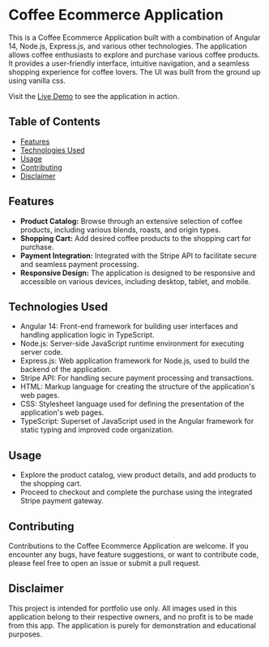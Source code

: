 # Coffee Ecommerce Application

This is a Coffee Ecommerce Application built with a combination of Angular 14, Node.js, Express.js, and various other technologies. The application allows coffee enthusiasts to explore and purchase various coffee products. It provides a user-friendly interface, intuitive navigation, and a seamless shopping experience for coffee lovers. The UI was built from the ground up using vanilla css.

Visit the [Live Demo](https://ecommerce-app-three-tau.vercel.app/home) to see the application in action.

## Table of Contents

- [Features](#features)
- [Technologies Used](#technologies-used)
- [Usage](#usage)
- [Contributing](#contributing)
- [Disclaimer](#disclaimer)

## Features

- **Product Catalog:** Browse through an extensive selection of coffee products, including various blends, roasts, and origin types.
- **Shopping Cart:** Add desired coffee products to the shopping cart for purchase.
- **Payment Integration:** Integrated with the Stripe API to facilitate secure and seamless payment processing.
- **Responsive Design:** The application is designed to be responsive and accessible on various devices, including desktop, tablet, and mobile.

## Technologies Used

- Angular 14: Front-end framework for building user interfaces and handling application logic in TypeScript.
- Node.js: Server-side JavaScript runtime environment for executing server code.
- Express.js: Web application framework for Node.js, used to build the backend of the application.
- Stripe API: For handling secure payment processing and transactions.
- HTML: Markup language for creating the structure of the application's web pages.
- CSS: Stylesheet language used for defining the presentation of the application's web pages.
- TypeScript: Superset of JavaScript used in the Angular framework for static typing and improved code organization.

## Usage

- Explore the product catalog, view product details, and add products to the shopping cart.
- Proceed to checkout and complete the purchase using the integrated Stripe payment gateway.

## Contributing

Contributions to the Coffee Ecommerce Application are welcome. If you encounter any bugs, have feature suggestions, or want to contribute code, please feel free to open an issue or submit a pull request.

## Disclaimer

This project is intended for portfolio use only. All images used in this application belong to their respective owners, and no profit is to be made from this app. The application is purely for demonstration and educational purposes.
